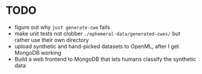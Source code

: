 # TODO

- figure out why `just generate-cwe` fails
- make unit tests not clobber `./ephemeral-data/generated-cwes/` but rather use their own directory
- upload synthetic and hand-picked datasets to OpenML, after I get MongoDB working
- Build a web frontend to MongoDB that lets humans classify the synthetic data
